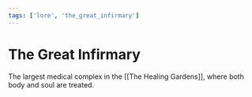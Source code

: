 ```yaml
---
tags: ['lore', 'the_great_infirmary']
---
```


# The Great Infirmary
The largest medical complex in the [[The Healing Gardens]], where both body and soul are treated.